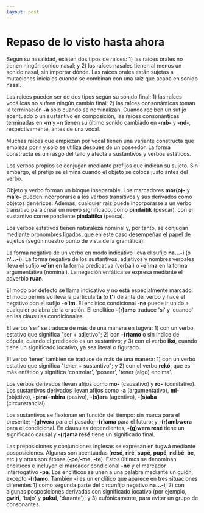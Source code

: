 ```yaml
---
layout: post
---
```


# Repaso de lo visto hasta ahora

Según su nasalidad, existen dos tipos de raíces: 1) las raíces orales no tienen ningún sonido nasal; y 2) las raíces nasales tienen al menos un sonido nasal, sin importar dónde. Las raíces orales están sujetas a mutaciones iniciales cuando se combinan con una raíz que acaba en sonido nasal.

Las raíces pueden ser de dos tipos según su sonido final: 1) las raíces vocálicas no sufren ningún cambio final; 2) las raíces consonánticas toman la terminación **-a** sólo cuando se nominalizan. Cuando reciben un sufijo acentuado o un sustantivo en composición, las raíces consonánticas terminadas en **-m** y **-n** tienen su último sonido cambiado en **-mb-** y **-nd-**, respectivamente, antes de una vocal.

Muchas raíces que empiezan por vocal tienen una variante constructa que empieza por **r** y sólo se utiliza después de un poseedor. La forma constructa es un rasgo del tallo y afecta a sustantivos y verbos estáticos.

Los verbos propios se conjugan mediante prefijos que indican su sujeto. Sin embargo, el prefijo se elimina cuando el objeto se coloca justo antes del verbo.

Objeto y verbo forman un bloque inseparable. Los marcadores **mor(o)-** y **ma'e-** pueden incorporarse a los verbos transitivos y sus derivados como objetos genéricos. Además, cualquier raíz puede incorporarse a un verbo transitivo para crear un nuevo significado, como **pindaitik** (pescar), con el sustantivo correspondiente **pindaitika** (pesca).

Los verbos estativos tienen naturaleza nominal y, por tanto, se conjugan mediante pronombres ligados, que en este caso desempeñan el papel de sujetos (según nuestro punto de vista de la gramática).

La forma negativa de un verbo en modo indicativo lleva el sufijo **na...-i** (o **n'...-i**). La forma negativa de los sustantivos, adjetivos y nombres verbales lleva el sufijo **-e'im** en la forma predicativa (verbal) o **-e'ima** en la forma argumentativa (nominal). La negación enfática se expresa mediante el adverbio **ruan**.

El modo por defecto se llama indicativo y no está especialmente marcado. El modo permisivo lleva la partícula **ta** (o **t'**) delante del verbo y hace el negativo con el sufijo **-e'im**. El enclítico condicional **-ne** puede ir unido a cualquier palabra de la oración. El enclítico **-(r)amo** traduce 'si' y 'cuando' en las cláusulas condicionales.

El verbo 'ser' se traduce de más de una manera en tugwá: 1) con un verbo estativo que significa "ser + adjetivo"; 2) con **-(r)amo** o sin índice de cópula, cuando el predicado es un sustantivo; y 3) con el verbo **ikó**, cuando tiene un significado locativo, ya sea literal o figurado.

El verbo 'tener' también se traduce de más de una manera: 1) con un verbo estativo que significa "tener + sustantivo"; y 2) con el verbo **rekó**, que es más enfático y significa 'controlar', 'poseer', 'tener (algo) encima'.

Los verbos derivados llevan afijos como **mo-** (causativo) y **ro-** (comitativo). Los sustantivos derivados llevan afijos como **-a** (argumentativo), **mi-** (objetivo), **-pira/-mbira** (pasivo), **-(s)ara** (agentivo), **-(s)aba** (circunstancial).

Los sustantivos se flexionan en función del tiempo: sin marca para el presente; **-(g)wera** para el pasado; **-(r)ama** para el futuro; y **-(r)ambwera** para el condicional. En cláusulas dependientes, **-(g)wera resé** tiene un significado causal y **-(r)ama resé** tiene un significado final.

Las preposiciones y conjunciones inglesas se expresan en tugwá mediante posposiciones. Algunas son acentuadas (**resé**, **riré**, **supé**, **pupé**, **ndibé**, **be**, etc.) y otras son átonas (**-pe**/**-me**, **-te**). Estos últimos se denominan enclíticos e incluyen el marcador condicional **-ne** y el marcador interrogativo **-pa**. Los enclíticos se unen a una palabra mediante un guión, excepto **-(r)amo**. También **-i** es un enclítico que aparece en tres situaciones diferentes 1) como segunda parte del circunfijo negativo **na...-i**; 2) con algunas posposiciones derivadas con significado locativo (por ejemplo, **gwiri**, 'bajo' y **pukui**, 'durante'); y 3) eufónicamente, para evitar un grupo de consonantes.
